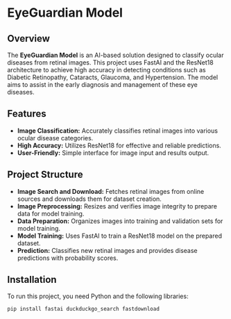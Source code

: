 # EyeGuardian Model

## Overview

The **EyeGuardian Model** is an AI-based solution designed to classify ocular diseases from retinal images. This project uses FastAI and the ResNet18 architecture to achieve high accuracy in detecting conditions such as Diabetic Retinopathy, Cataracts, Glaucoma, and Hypertension. The model aims to assist in the early diagnosis and management of these eye diseases.

## Features

- **Image Classification:** Accurately classifies retinal images into various ocular disease categories.
- **High Accuracy:** Utilizes ResNet18 for effective and reliable predictions.
- **User-Friendly:** Simple interface for image input and results output.

## Project Structure

- **Image Search and Download:** Fetches retinal images from online sources and downloads them for dataset creation.
- **Image Preprocessing:** Resizes and verifies image integrity to prepare data for model training.
- **Data Preparation:** Organizes images into training and validation sets for model training.
- **Model Training:** Uses FastAI to train a ResNet18 model on the prepared dataset.
- **Prediction:** Classifies new retinal images and provides disease predictions with probability scores.

## Installation

To run this project, you need Python and the following libraries:

```bash
pip install fastai duckduckgo_search fastdownload
